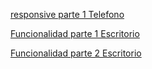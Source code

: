 [responsive parte 1 Telefono](https://youtube.com/shorts/DAnIcF9uxrQ?feature=share)

[Funcionalidad parte 1 Escritorio](https://youtube.com/shorts/DAnIcF9uxrQ?feature=share)

[Funcionalidad parte 2 Escritorio](https://youtube.com/shorts/DAnIcF9uxrQ?feature=share)
